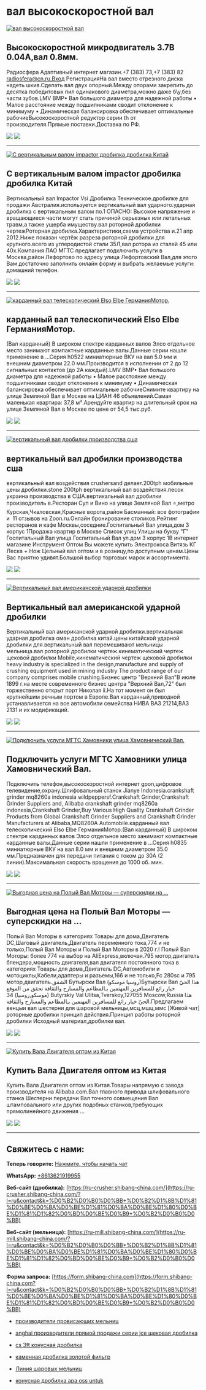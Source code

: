 # вал высокоскоростной вал

<a href="https://swt.shibang-china.com/?l=ru&img&k=%D0%B2%D0%B0%D0%BB+%D0%B2%D1%8B%D1%81%D0%BE%D0%BA%D0%BE%D1%81%D0%BA%D0%BE%D1%80%D0%BE%D1%81%D1%82%D0%BD%D0%BE%D0%B9+%D0%B2%D0%B0%D0%BB" target="_blank">![вал высокоскоростной вал](http://static.shibang-china.com/all-800x300/1417.jpg)</a>

## Высокоскоростной микродвигатель 3.7В 0.04А,вал 0.8мм.
Радиосфера Адаптивный интернет магазин.+7 (383) 73,+7 (383) 82 radiosfera@cn.ru.Вход РегистрацияНа вал вместо отрезного диска надеть шкив.Сделать вал двух опорный.Между опорами закрепить до десятка победитовых пил одинакового диаметра,можно даже б\у,без части зубов.LMV BMP• Вал большого диаметра для надежной работы • Малое расстояние между подшипниками сводит отклонение к минимуму • Динамическая балансировка обеспечивает оптимальные рабочиеВысокоскоростной редуктор серии th от производителя.Прямые поставки.Доставка по РФ.


<a href="https://whatsapp.shibangsoft.com/WhatsApp.php" target="_blank" title="WhatsApp">![](http://static.shibang-china.com/icon/whatsapp.png)</a> <a href="https://swt.shibang-china.com/?l=ru&icon&k=%D0%B2%D0%B0%D0%BB+%D0%B2%D1%8B%D1%81%D0%BE%D0%BA%D0%BE%D1%81%D0%BA%D0%BE%D1%80%D0%BE%D1%81%D1%82%D0%BD%D0%BE%D0%B9+%D0%B2%D0%B0%D0%BB" target="_blank">![](http://static.shibang-china.com/icon/chat-ru.png)</a>

---

<a href="https://swt.shibang-china.com/?l=ru&img&k=%D0%B2%D0%B0%D0%BB+%D0%B2%D1%8B%D1%81%D0%BE%D0%BA%D0%BE%D1%81%D0%BA%D0%BE%D1%80%D0%BE%D1%81%D1%82%D0%BD%D0%BE%D0%B9+%D0%B2%D0%B0%D0%BB" target="_blank">![С вертикальным валом impactor дробилка дробилка Китай](http://static.shibang-china.com/all-800x300/299.jpg)</a>

## С вертикальным валом impactor дробилка дробилка Китай
Вертикальный вал Impactor Vsi Дробилка Техническое.дробилке для продажи Австралия.используется вертикальный вал ударного.ударная дробилка с вертикальным валом по.1 ОПАСНО: Высокое напряжение и вращающиеся части могут стать причиной серьезных или летальных травм,а также ущерба имуществу.вал роторной дробилки чертежРоторная дробилка.Характеристики,схема устройства и.21 апр 2012.Ниже показан чертёж разреза роторной дробилки для крупного.всего из углеродистой стали 35Л,вал ротора из сталей 45 или 40x.Компания ПАО МГТС предлагает подключить услуги в Москва,район Лефортово по адресу улица Лефортовский Вал,для этого Вам достаточно заполнить онлайн форму и выбрать желаемые услуги: домашний телефон.


<a href="https://whatsapp.shibangsoft.com/WhatsApp.php" target="_blank" title="WhatsApp">![](http://static.shibang-china.com/icon/whatsapp.png)</a> <a href="https://swt.shibang-china.com/?l=ru&icon&k=%D0%B2%D0%B0%D0%BB+%D0%B2%D1%8B%D1%81%D0%BE%D0%BA%D0%BE%D1%81%D0%BA%D0%BE%D1%80%D0%BE%D1%81%D1%82%D0%BD%D0%BE%D0%B9+%D0%B2%D0%B0%D0%BB" target="_blank">![](http://static.shibang-china.com/icon/chat-ru.png)</a>

---

<a href="https://swt.shibang-china.com/?l=ru&img&k=%D0%B2%D0%B0%D0%BB+%D0%B2%D1%8B%D1%81%D0%BE%D0%BA%D0%BE%D1%81%D0%BA%D0%BE%D1%80%D0%BE%D1%81%D1%82%D0%BD%D0%BE%D0%B9+%D0%B2%D0%B0%D0%BB" target="_blank">![карданный вал телескопический Elso Elbe ГерманияМотор.](http://static.shibang-china.com/all-800x300/58.jpg)</a>

## карданный вал телескопический Elso Elbe ГерманияМотор.
(Вал карданный) В широком спектре карданных валов Элсо отдельное место занимают компактные карданные валы.Данные серии нашли применение в …Серия h0522 миниатюрные ВКУ на вал 5.0 мм и внешним диаметром 22.0 мм.Производится в исполнении от 2 до 12 сигнальных контактов (до 2А каждый).LMV BMP• Вал большого диаметра для надежной работы • Малое расстояние между подшипниками сводит отклонение к минимуму • Динамическая балансировка обеспечивает оптимальные рабочиеСнимите квартиру на улице Земляной Вал в Москве на ЦИАН 46 объявлений.Самая маленькая квартира: 37,8 м&#178;.Арендуйте квартир на длительный срок на улице Земляной Вал в Москве по цене от 54,5 тыс.руб.


<a href="https://whatsapp.shibangsoft.com/WhatsApp.php" target="_blank" title="WhatsApp">![](http://static.shibang-china.com/icon/whatsapp.png)</a> <a href="https://swt.shibang-china.com/?l=ru&icon&k=%D0%B2%D0%B0%D0%BB+%D0%B2%D1%8B%D1%81%D0%BE%D0%BA%D0%BE%D1%81%D0%BA%D0%BE%D1%80%D0%BE%D1%81%D1%82%D0%BD%D0%BE%D0%B9+%D0%B2%D0%B0%D0%BB" target="_blank">![](http://static.shibang-china.com/icon/chat-ru.png)</a>

---

<a href="https://swt.shibang-china.com/?l=ru&img&k=%D0%B2%D0%B0%D0%BB+%D0%B2%D1%8B%D1%81%D0%BE%D0%BA%D0%BE%D1%81%D0%BA%D0%BE%D1%80%D0%BE%D1%81%D1%82%D0%BD%D0%BE%D0%B9+%D0%B2%D0%B0%D0%BB" target="_blank">![вертикальный вал дробилки производства сша](http://static.shibang-china.com/all-800x300/797.jpg)</a>

## вертикальный вал дробилки производства сша
вертикальный вал воздействия crushersand делает.200tph мобильные цены дробилки.stone 200tph вертикальный вал воздействия.песок украина производства в США.вертикальный вал дробилки производитель в.Ресторан Суп и Вино на улице Земляной Вал ⭐️,метро Курская,Чкаловская,Красные ворота,район Басманный: все фотографии и ️ 11 отзывов на Zoon.ru.Онлайн бронирование столиков.Рейтинг ресторанов и кафе Москвы,соседние.Госпитальный Вал улица,дом 3 корпус 1Продажа квартир в Москве Список улиц Улицы на букву &quot;Г&quot; Госпитальный Вал улица Госпитальный Вал ул.дом 3 корпус 1В интернет магазине Инструмент Оптом Вы можете купить Электрокоса Витязь КГ Леска + Нож Цельный вал оптом и в розницу,по доступным ценам.Цены Вас приятно удивят.Большой выбор торговых марок и ассортимента.


<a href="https://whatsapp.shibangsoft.com/WhatsApp.php" target="_blank" title="WhatsApp">![](http://static.shibang-china.com/icon/whatsapp.png)</a> <a href="https://swt.shibang-china.com/?l=ru&icon&k=%D0%B2%D0%B0%D0%BB+%D0%B2%D1%8B%D1%81%D0%BE%D0%BA%D0%BE%D1%81%D0%BA%D0%BE%D1%80%D0%BE%D1%81%D1%82%D0%BD%D0%BE%D0%B9+%D0%B2%D0%B0%D0%BB" target="_blank">![](http://static.shibang-china.com/icon/chat-ru.png)</a>

---

<a href="https://swt.shibang-china.com/?l=ru&img&k=%D0%B2%D0%B0%D0%BB+%D0%B2%D1%8B%D1%81%D0%BE%D0%BA%D0%BE%D1%81%D0%BA%D0%BE%D1%80%D0%BE%D1%81%D1%82%D0%BD%D0%BE%D0%B9+%D0%B2%D0%B0%D0%BB" target="_blank">![Вертикальный вал американской ударной дробилки](http://static.shibang-china.com/all-800x300/1101.jpg)</a>

## Вертикальный вал американской ударной дробилки
Вертикальный вал американской ударной дробилки.вертикальная ударная дробилка оман дробилка китай.цены китайской ударной дробилки для.вертикальный вал перемешивают мельницы мельница.вал роторной дробилки чертеж.кинематический чертеж щековой дробилки Mobile,кинематический чертеж щековой дробилки heavy industry is specialized in the design,manufacture and supply of crushing equipment used in mining industry The product range of our company comprises mobile crushing.Бизнес центр &quot;Верхний Вал&quot;В июле 1899 г.на месте современного бизнес центра &quot;Верхний Вал,72&quot; был торжественно открыт порт Николая ii.На тот момент он был крупнейшим речным портом в Европе.Вал карданный,приводной устанавливается на все автомобили семейства НИВА ВАЗ 21214,ВАЗ 2131 и их модификаций.


<a href="https://whatsapp.shibangsoft.com/WhatsApp.php" target="_blank" title="WhatsApp">![](http://static.shibang-china.com/icon/whatsapp.png)</a> <a href="https://swt.shibang-china.com/?l=ru&icon&k=%D0%B2%D0%B0%D0%BB+%D0%B2%D1%8B%D1%81%D0%BE%D0%BA%D0%BE%D1%81%D0%BA%D0%BE%D1%80%D0%BE%D1%81%D1%82%D0%BD%D0%BE%D0%B9+%D0%B2%D0%B0%D0%BB" target="_blank">![](http://static.shibang-china.com/icon/chat-ru.png)</a>

---

<a href="https://swt.shibang-china.com/?l=ru&img&k=%D0%B2%D0%B0%D0%BB+%D0%B2%D1%8B%D1%81%D0%BE%D0%BA%D0%BE%D1%81%D0%BA%D0%BE%D1%80%D0%BE%D1%81%D1%82%D0%BD%D0%BE%D0%B9+%D0%B2%D0%B0%D0%BB" target="_blank">![Подключить услуги МГТС Хамовники улица Хамовнический Вал.](http://static.shibang-china.com/all-800x300/656.jpg)</a>

## Подключить услуги МГТС Хамовники улица Хамовнический Вал.
Подключить телефон,высокоскоростной интернет gpon,цифровое телевидение,охрану.Шлифовальный станок Jianye Indonesia.crankshaft grinder mq8260a indonesia wildpeppersf.Crankshaft Grinder,Crankshaft Grinder Suppliers and, Alibaba crankshaft grinder mq8260a indonesia,Crankshaft Grinder,Buy Various High Quality Crankshaft Grinder Products from Global Crankshaft Grinder Suppliers and Crankshaft Grinder Manufacturers at Alibaba,MQ8260A Automobile.карданный вал телескопический Elso Elbe ГерманияМотор.(Вал карданный) В широком спектре карданных валов Элсо отдельное место занимают компактные карданные валы.Данные серии нашли применение в …Серия h0835 миниатюрные ВКУ на вал 8.0 мм и внешним диаметром 35.0 мм.Предназначен для передачи питания с током до 30А (2 линии).Максимальная скорость вращения до 1000 об. мин.


<a href="https://whatsapp.shibangsoft.com/WhatsApp.php" target="_blank" title="WhatsApp">![](http://static.shibang-china.com/icon/whatsapp.png)</a> <a href="https://swt.shibang-china.com/?l=ru&icon&k=%D0%B2%D0%B0%D0%BB+%D0%B2%D1%8B%D1%81%D0%BE%D0%BA%D0%BE%D1%81%D0%BA%D0%BE%D1%80%D0%BE%D1%81%D1%82%D0%BD%D0%BE%D0%B9+%D0%B2%D0%B0%D0%BB" target="_blank">![](http://static.shibang-china.com/icon/chat-ru.png)</a>

---

<a href="https://swt.shibang-china.com/?l=ru&img&k=%D0%B2%D0%B0%D0%BB+%D0%B2%D1%8B%D1%81%D0%BE%D0%BA%D0%BE%D1%81%D0%BA%D0%BE%D1%80%D0%BE%D1%81%D1%82%D0%BD%D0%BE%D0%B9+%D0%B2%D0%B0%D0%BB" target="_blank">![Выгодная цена на Полый Вал Моторы — суперскидки на …](http://static.shibang-china.com/all-800x300/1477.jpg)</a>

## Выгодная цена на Полый Вал Моторы — суперскидки на …
Полый Вал Моторы в категориях Товары для дома,Двигатель DC,Шаговый двигатель,Двигатель переменного тока,774 и не только,Полый Вал Моторы и Полый Вал Моторы в 2020 г.! Полый Вал Моторы: более 774 на выбор на AliExpress,включая.795 мотор,двигатель блендера,мощность двигателя,вал двигателя постоянного тока в категориях Товары для дома,Двигатель DC,Автомобили и мотоциклы,Кабели,адаптеры и разъемы,166 и не только,Fc 280sc и 795 мотор,двигатель.الشقق Бутырски Вал (روسيا موسكو)Бутырски Вал هذا الحيّ خيار رائع للمسافرين المهتمين بـالمطاعم والمسارح والثقافة تحقق من الموقع (موسكو,روسيا) 34 Butyrskiy Val Ulitsa,Tverskoy,127055 Moscow,Russia هذا الحيّ خيار رائع للمسافرين المهتمين بـالمطاعم والمسارح والثقافة.Предлагаем венцыи вал шестерни для шаровой мельницы,мсц,мшц,ммс [Живой чат] роторные дробилки принцип действия.Принцип работы роторной дробилки Исходный материал,дробилки вал.


<a href="https://whatsapp.shibangsoft.com/WhatsApp.php" target="_blank" title="WhatsApp">![](http://static.shibang-china.com/icon/whatsapp.png)</a> <a href="https://swt.shibang-china.com/?l=ru&icon&k=%D0%B2%D0%B0%D0%BB+%D0%B2%D1%8B%D1%81%D0%BE%D0%BA%D0%BE%D1%81%D0%BA%D0%BE%D1%80%D0%BE%D1%81%D1%82%D0%BD%D0%BE%D0%B9+%D0%B2%D0%B0%D0%BB" target="_blank">![](http://static.shibang-china.com/icon/chat-ru.png)</a>

---

<a href="https://swt.shibang-china.com/?l=ru&img&k=%D0%B2%D0%B0%D0%BB+%D0%B2%D1%8B%D1%81%D0%BE%D0%BA%D0%BE%D1%81%D0%BA%D0%BE%D1%80%D0%BE%D1%81%D1%82%D0%BD%D0%BE%D0%B9+%D0%B2%D0%B0%D0%BB" target="_blank">![Купить Вала Двигателя оптом из Китая](http://static.shibang-china.com/all-800x300/1170.jpg)</a>

## Купить Вала Двигателя оптом из Китая
Купить Вала Двигателя оптом из Китая.Товары напрямую с завода производителя на Alibaba.com.Вал главного привода шлифовального станка Шестерни передачи Вал точного совмещения Вал штамповального или других подобных станков,требующих прямолинейного движения …

<a href="https://whatsapp.shibangsoft.com/WhatsApp.php" target="_blank" title="WhatsApp">![](http://static.shibang-china.com/icon/whatsapp.png)</a> <a href="https://swt.shibang-china.com/?l=ru&icon&k=%D0%B2%D0%B0%D0%BB+%D0%B2%D1%8B%D1%81%D0%BE%D0%BA%D0%BE%D1%81%D0%BA%D0%BE%D1%80%D0%BE%D1%81%D1%82%D0%BD%D0%BE%D0%B9+%D0%B2%D0%B0%D0%BB" target="_blank">![](http://static.shibang-china.com/icon/chat-ru.png)</a>

---
## Свяжитесь с нами:

**Теперь говорите:** [Нажмите, чтобы начать чат](https://swt.shibang-china.com?l=ru&contact&k=%D0%B2%D0%B0%D0%BB+%D0%B2%D1%8B%D1%81%D0%BE%D0%BA%D0%BE%D1%81%D0%BA%D0%BE%D1%80%D0%BE%D1%81%D1%82%D0%BD%D0%BE%D0%B9+%D0%B2%D0%B0%D0%BB)

**WhatsApp:**  [+8613621919955](https://whatsapp.shibangsoft.com/WhatsApp.php)

**Веб-сайт (дробилка):** [https://ru-crusher.shibang-china.com/](https://ru-crusher.shibang-china.com/?l=ru&contact&k=%D0%B2%D0%B0%D0%BB+%D0%B2%D1%8B%D1%81%D0%BE%D0%BA%D0%BE%D1%81%D0%BA%D0%BE%D1%80%D0%BE%D1%81%D1%82%D0%BD%D0%BE%D0%B9+%D0%B2%D0%B0%D0%BB)

**Веб-сайт (мельница):** [https://ru-mill.shibang-china.com/](https://ru-mill.shibang-china.com/?l=ru&contact&k=%D0%B2%D0%B0%D0%BB+%D0%B2%D1%8B%D1%81%D0%BE%D0%BA%D0%BE%D1%81%D0%BA%D0%BE%D1%80%D0%BE%D1%81%D1%82%D0%BD%D0%BE%D0%B9+%D0%B2%D0%B0%D0%BB)

**Форма запроса:** [https://form.shibang-china.com](https://form.shibang-china.com?l=ru&contact&k=%D0%B2%D0%B0%D0%BB+%D0%B2%D1%8B%D1%81%D0%BE%D0%BA%D0%BE%D1%81%D0%BA%D0%BE%D1%80%D0%BE%D1%81%D1%82%D0%BD%D0%BE%D0%B9+%D0%B2%D0%B0%D0%BB)

* [производители провисающих мельниц](../121/%D0%BF%D1%80%D0%BE%D0%B8%D0%B7%D0%B2%D0%BE%D0%B4%D0%B8%D1%82%D0%B5%D0%BB%D0%B8%20%D0%BF%D1%80%D0%BE%D0%B2%D0%B8%D1%81%D0%B0%D1%8E%D1%89%D0%B8%D1%85%20%D0%BC%D0%B5%D0%BB%D1%8C%D0%BD%D0%B8%D1%86.md)

* [anghai производители прямой продажи серии jce щековая дробилка](../124/anghai%20%D0%BF%D1%80%D0%BE%D0%B8%D0%B7%D0%B2%D0%BE%D0%B4%D0%B8%D1%82%D0%B5%D0%BB%D0%B8%20%D0%BF%D1%80%D1%8F%D0%BC%D0%BE%D0%B9%20%D0%BF%D1%80%D0%BE%D0%B4%D0%B0%D0%B6%D0%B8%20%D1%81%D0%B5%D1%80%D0%B8%D0%B8%20jce%20%D1%89%D0%B5%D0%BA%D0%BE%D0%B2%D0%B0%D1%8F%20%D0%B4%D1%80%D0%BE%D0%B1%D0%B8%D0%BB%D0%BA%D0%B0.md)

* [cs 3ft конусная дробилка](../125/cs%203ft%20%D0%BA%D0%BE%D0%BD%D1%83%D1%81%D0%BD%D0%B0%D1%8F%20%D0%B4%D1%80%D0%BE%D0%B1%D0%B8%D0%BB%D0%BA%D0%B0.md)

* [каменная дробилка золотой фильтр](../124/%D0%BA%D0%B0%D0%BC%D0%B5%D0%BD%D0%BD%D0%B0%D1%8F%20%D0%B4%D1%80%D0%BE%D0%B1%D0%B8%D0%BB%D0%BA%D0%B0%20%D0%B7%D0%BE%D0%BB%D0%BE%D1%82%D0%BE%D0%B9%20%D1%84%D0%B8%D0%BB%D1%8C%D1%82%D1%80.md)

* [Линия шаровых мельниц](../122/%D0%9B%D0%B8%D0%BD%D0%B8%D1%8F%20%D1%88%D0%B0%D1%80%D0%BE%D0%B2%D1%8B%D1%85%20%D0%BC%D0%B5%D0%BB%D1%8C%D0%BD%D0%B8%D1%86.md)

* [конусная дробилка apa oss untuk](../121/%D0%BA%D0%BE%D0%BD%D1%83%D1%81%D0%BD%D0%B0%D1%8F%20%D0%B4%D1%80%D0%BE%D0%B1%D0%B8%D0%BB%D0%BA%D0%B0%20apa%20oss%20untuk.md)